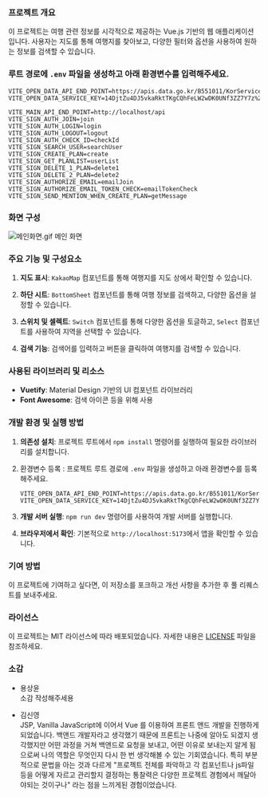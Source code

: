 ### 프로젝트 개요

이 프로젝트는 여행 관련 정보를 시각적으로 제공하는 Vue.js 기반의 웹 애플리케이션입니다. 사용자는 지도를 통해 여행지를 찾아보고, 다양한 필터와 옵션을 사용하여 원하는 정보를 검색할 수 있습니다.

### 루트 경로에 `.env` 파일을 생성하고 아래 환경변수를 입력해주세요.

```
VITE_OPEN_DATA_API_END_POINT=https://apis.data.go.kr/B551011/KorService1/
VITE_OPEN_DATA_SERVICE_KEY=14DjtZu4DJ5vkaRktTKgCQhFeLW2wDK0UNf3ZZ7Y7z%2BUZWd457sU%2F09AEHtcJNvgtiwMRzI8sGC0Mu0MKG82%2Bg%3D%3D

VITE_MAIN_API_END_POINT=http://localhost/api
VITE_SIGN_AUTH_JOIN=join
VITE_SIGN_AUTH_LOGIN=login
VITE_SIGN_AUTH_LOGOUT=logout
VITE_SIGN_AUTH_CHECK_ID=checkId
VITE_SIGN_SEARCH_USER=searchUser
VITE_SIGN_CREATE_PLAN=create
VITE_SIGN_GET_PLANLIST=userList
VITE_SIGN_DELETE_1_PLAN=delete1
VITE_SIGN_DELETE_2_PLAN=delete2
VITE_SIGN_AUTHORIZE_EMAIL=emailJoin
VITE_SIGN_AUTHORIZE_EMAIL_TOKEN_CHECK=emailTokenCheck
VITE_SIGN_SEND_MENTION_WHEN_CREATE_PLAN=getMessage
```

### 화면 구성

![메인화면.gif](public%2Freadme%2F%EB%A9%94%EC%9D%B8%ED%99%94%EB%A9%B4.gif)
메인 화면

### 주요 기능 및 구성요소

1. **지도 표시**: `KakaoMap` 컴포넌트를 통해 여행지를 지도 상에서 확인할 수 있습니다.

2. **하단 시트**: `BottomSheet` 컴포넌트를 통해 여행 정보를 검색하고, 다양한 옵션을 설정할 수 있습니다.

3. **스위치 및 셀렉트**: `Switch` 컴포넌트를 통해 다양한 옵션을 토글하고, `Select` 컴포넌트를 사용하여 지역을 선택할 수 있습니다.

4. **검색 기능**: 검색어를 입력하고 버튼을 클릭하여 여행지를 검색할 수 있습니다.

### 사용된 라이브러리 및 리소스

- **Vuetify**: Material Design 기반의 UI 컴포넌트 라이브러리
- **Font Awesome**: 검색 아이콘 등을 위해 사용

### 개발 환경 및 실행 방법

1. **의존성 설치**: 프로젝트 루트에서 `npm install` 명령어를 실행하여 필요한 라이브러리를 설치합니다.

2. 환경변수 등록 : 프로젝트 루트 경로에 `.env` 파일을 생성하고 아래 환경변수를 등록해주세요.

   ```
   VITE_OPEN_DATA_API_END_POINT=https://apis.data.go.kr/B551011/KorService1/
   VITE_OPEN_DATA_SERVICE_KEY=14DjtZu4DJ5vkaRktTKgCQhFeLW2wDK0UNf3ZZ7Y7z%2BUZWd457sU%2F09AEHtcJNvgtiwMRzI8sGC0Mu0MKG82%2Bg%3D%3D
   ```

3. **개발 서버 실행**: `npm run dev` 명령어를 사용하여 개발 서버를 실행합니다.

4. **브라우저에서 확인**: 기본적으로 `http://localhost:5173`에서 앱을 확인할 수 있습니다.

### 기여 방법

이 프로젝트에 기여하고 싶다면, 이 저장소를 포크하고 개선 사항을 추가한 후 풀 리퀘스트를 보내주세요.

### 라이선스

이 프로젝트는 MIT 라이선스에 따라 배포되었습니다. 자세한 내용은 [LICENSE](./LICENSE) 파일을 참조하세요.

### 소감

- 용상윤  
  소감 작성해주세용

- 김신영  
   JSP, Vanilla JavaScript에 이어서 Vue 를 이용하여 프론트 앤드 개발을 진행하게 되었습니다.
  백앤드 개발자라고 생각했기 때문에 프론트는 나중에 알아도 되겠지 생각했지만 어떤 과정을 거쳐 백앤드로 요청을 보내고,
  어떤 이유로 보내는지 알게 됨으로써 나의 역할은 무엇인지 다시 한 번 생각해볼 수 있는 기회였습니다.
  특히 부분적으로 문법을 아는 것과 다르게 "프로젝트 전체를 파악하고 각 컴포넌트나 js파일 등을 어떻게 자르고 관리할지 결정하는 통찰력은 다양한 프로젝트 경험에서 깨달아야되는 것이구나"
  라는 점을 느끼게된 경험이었습니다.
